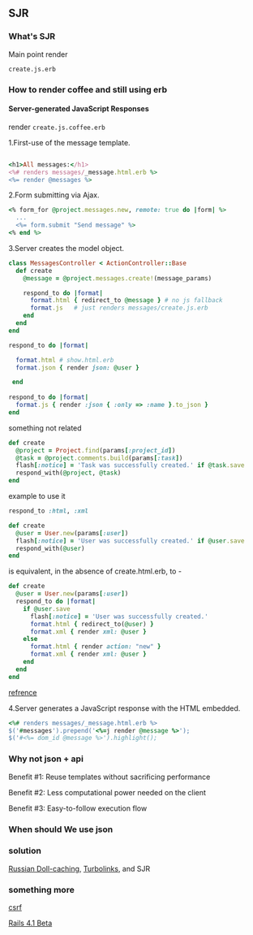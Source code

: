 ## SJR


### What's SJR

Main point render

`create.js.erb`

### How to render coffee and still using erb


#### Server-generated JavaScript Responses


render `create.js.coffee.erb`


  1.First-use of the message template.

```ruby

<h1>All messages:</h1>
<%# renders messages/_message.html.erb %>
<%= render @messages %>
```

  2.Form submitting via Ajax.

```ruby
<% form_for @project.messages.new, remote: true do |form| %>
  ...
  <%= form.submit "Send message" %>
<% end %>

```


  3.Server creates the model object.


```ruby
class MessagesController < ActionController::Base
  def create
    @message = @project.messages.create!(message_params)

    respond_to do |format|
      format.html { redirect_to @message } # no js fallback
      format.js   # just renders messages/create.js.erb
    end
  end
end
```

```ruby
respond_to do |format|

  format.html # show.html.erb
  format.json { render json: @user }

 end
 
respond_to do |format|
  format.js { render :json { :only => :name }.to_json }
end
```

something not related

```ruby
def create
  @project = Project.find(params[:project_id])
  @task = @project.comments.build(params[:task])
  flash[:notice] = 'Task was successfully created.' if @task.save
  respond_with(@project, @task)
end
```

example to use it

```ruby
respond_to :html, :xml

def create
  @user = User.new(params[:user])
  flash[:notice] = 'User was successfully created.' if @user.save
  respond_with(@user)
end
```

is equivalent, in the absence of create.html.erb, to -


```ruby
def create
  @user = User.new(params[:user])
  respond_to do |format|
    if @user.save
      flash[:notice] = 'User was successfully created.'
      format.html { redirect_to(@user) }
      format.xml { render xml: @user }
    else
      format.html { render action: "new" }
      format.xml { render xml: @user }
    end
  end
end
```

[refrence](http://edgeapi.rubyonrails.org/classes/ActionController/MimeResponds.html#method-i-respond_to)

  4.Server generates a JavaScript response with the HTML embedded.

```ruby  
<%# renders messages/_message.html.erb %>
$('#messages').prepend('<%=j render @message %>');
$('#<%= dom_id @message %>').highlight();
```


### Why not json + api

Benefit #1: Reuse templates without sacrificing performance


Benefit #2: Less computational power needed on the client

Benefit #3: Easy-to-follow execution flow

### When should We use json 

### solution 

[Russian Doll-caching](http://37signals.com/svn/posts/3112-how-basecamp-next-got-to-be-so-damn-fast-without-using-much-client-side-ui), [Turbolinks](https://github.com/rails/turbolinks), and SJR 



### something more

[csrf](../rails4way/chapter15.markdown)

[Rails 4.1 Beta](../rails4.1/major_features.markdown)
